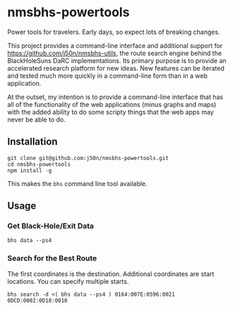 # nmsbhs-powertools

Power tools for travelers. Early days, so expect lots of breaking changes.

This project provides a command-line interface and additional support for
https://github.com/j50n/nmsbhs-utils, the route search engine behind the
BlackHoleSuns DaRC implementations. Its primary purpose is to provide an
accelerated research platform for new ideas. New features can be iterated
and tested much more quickly in a command-line form than in a web application.

At the outset, my intention is to provide a command-line interface that has
all of the functionality of the web applications (minus graphs and maps)
with the added ability to do some scripty things that the web apps may never
be able to do.

## Installation

```
git clone git@github.com:j50n/nmsbhs-powertools.git
cd nmsbhs-powertools
npm install -g
```

This makes the `bhs` command line tool available.

## Usage

### Get Black-Hole/Exit Data

`bhs data --ps4`

### Search for the Best Route

The first coordinates is the destination. Additional coordinates
are start locations. You can specify multiple starts.

`bhs search -d <( bhs data --ps4 ) 0164:007E:0596:0021 0DCD:0082:0D18:0010`
